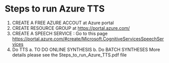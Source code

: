 # Steps to run Azure TTS
1)	CREATE A FREE AZURE ACCOUT at Azure portal
2)	CREATE RESOURCE GROUP at  https://portal.azure.com/
3)	CREATE A SPEECH SERVICE : Go to this page
https://portal.azure.com/#create/Microsoft.CognitiveServicesSpeechServices
4)	Do TTS
a.	TO DO ONLINE SYNTHESIS
b.	Do BATCH SYNTHESES
More details please see the Steps_to_run_Azure_TTS.pdf file
  	
